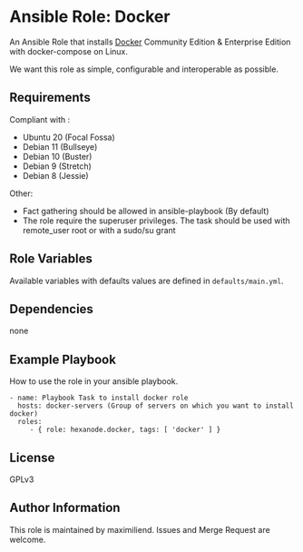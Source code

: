 Ansible Role: Docker
====================

An Ansible Role that installs [Docker](https://www.docker.com) Community Edition & Enterprise Edition with docker-compose on Linux.

We want this role as simple, configurable and interoperable as possible.

Requirements
------------

Compliant with :
- Ubuntu 20 (Focal Fossa)
- Debian 11 (Bullseye)
- Debian 10 (Buster)
- Debian 9 (Stretch)
- Debian 8 (Jessie)

Other:
- Fact gathering should be allowed in ansible-playbook (By default)
- The role require the superuser privileges. The task should be used with remote_user root or with a sudo/su grant

Role Variables
--------------

Available variables with defaults values are defined in `defaults/main.yml`.

Dependencies
------------

none

Example Playbook
----------------

How to use the role in your ansible playbook.

    - name: Playbook Task to install docker role
      hosts: docker-servers (Group of servers on which you want to install docker)
      roles:
         - { role: hexanode.docker, tags: [ 'docker' ] }

License
-------

GPLv3

Author Information
------------------

This role is maintained by maximiliend. Issues and Merge Request are welcome.
